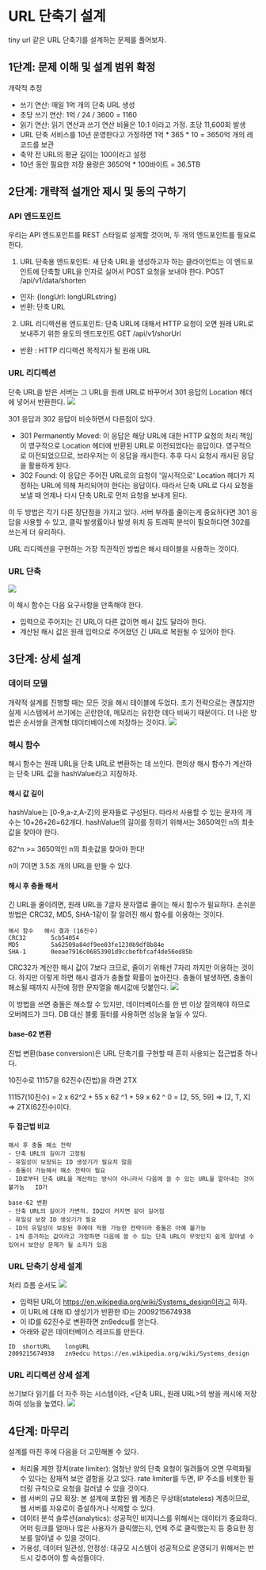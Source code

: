 # URL 단축기 설계
tiny url 같은 URL 단축기를 설계하는 문제를 풀어보자.

## 1단계: 문제 이해 및 설계 범위 확정
개략적 추정
- 쓰기 연산: 매일 1억 개의 단축 URL 생성
- 초당 쓰기 연산: 1억 / 24 / 3600 = 1160
- 읽기 연산: 읽기 연산과 쓰기 연산 비율은 10:1 이라고 가정. 초당 11,600회 발생
- URL 단축 서비스를 10년 운영한다고 가정하면 1억 * 365 * 10 = 3650억 개의 레코드를 보관
- 축약 전 URL의 평균 길이는 100이라고 설정
- 10년 동안 필요한 저장 용량은 3650억 * 100바이트 = 36.5TB
 
## 2단계: 개략적 설개안 제시 및 동의 구하기

### API 엔드포인트
우리는 API 엔드포인트를 REST 스타일로 설계할 것이며, 두 개의 엔드포인트를 필요로 한다.

1. URL 단축용 엔드포인트: 새 단축 URL을 생성하고자 하는 클라이언트는 이 엔드포인트에 단축할 URL을 인자로 실어서 POST 요청을 보내야 한다.
POST /api/v1/data/shorten
- 인자: {longUrl: longURLstring}
- 반환: 단축 URL
2. URL 리디렉션용 엔드포인트: 단축 URL에 대해서 HTTP 요청이 오면 원래 URL로 보내주기 위한 용도의 엔드포인트
GET /api/v1/shorUrl
- 반환 : HTTP 리디렉션 목적지가 될 원래 URL

### URL 리디렉션
단축 URL을 받은 서버는 그 URL을 원래 URL로 바꾸어서 301 응답의 Location 헤더에 넣어서 반환한다.
![](https://github.com/sangminlee98/system-design-interview/assets/83197138/b159f13e-c653-4c61-a6dd-f20ad2e98d73)

301 응답과 302 응답이 비슷하면서 다른점이 있다.
- 301 Permanently Moved: 이 응답은 해당 URL에 대한 HTTP 요청의 처리 책임이 영구적으로 Location 헤더에 반환된 URL로 이전되었다는 응답이다. 영구적으로 이전되었으므로, 브라우저는 이 응답을 캐시한다. 추후 다시 요청시 캐시된 응답을 활용하게 된다.
- 302 Found: 이 응답은 주어진 URL로의 요청이 '일시적으로' Location 헤더가 지정하는 URL에 의해 처리되어야 한다는 응답이다. 따라서 단축 URL로 다시 요청을 보낼 때 언제나 다시 단축 URL로 먼저 요청을 보내게 된다.

이 두 방법은 각기 다른 장단점을 가지고 있다. 서버 부하를 줄이는게 중요하다면 301 응답을 사용할 수 있고, 클릭 발생률이나 발생 위치 등 트래픽 분석이 필요하다면 302를 쓰는게 더 유리하다.

URL 리디렉션을 구현하는 가장 직관적인 방법은 해시 테이블을 사용하는 것이다.

### URL 단축

![](https://github.com/sangminlee98/system-design-interview/assets/83197138/87615db8-c6a7-47b2-87e6-8b98d226543a)

이 해시 함수는 다음 요구사항을 만족해야 한다.
- 입력으로 주어지는 긴 URL이 다른 값이면 해시 값도 달라야 한다.
- 계산된 해시 값은 원래 입력으로 주어졌던 긴 URL로 복원될 수 있어야 한다.

## 3단계: 상세 설계

### 데이터 모델
개략적 설계를 진행할 때는 모든 것을 해시 테이블에 두었다. 초기 전략으로는 괜찮지만 실제 시스템에서 쓰기에는 곤란한데, 메모리는 유한한 데다 비싸기 때문이다. 더 나은 방법은 순서쌍을 관계형 데이터베이스에 저장하는 것이다. 
![](https://github.com/sangminlee98/system-design-interview/assets/83197138/d7917b4c-82d2-4264-ba4d-7177d4f8e314)

### 해시 함수
해시 함수는 원래 URL을 단축 URL로 변환하는 데 쓰인다. 편의상 해시 함수가 계산하는 단축 URL 값을 hashValue라고 지칭하자.

#### 해시 값 길이
hashValue는 [0-9,a-z,A-Z]의 문자들로 구성된다. 따라서 사용할 수 있는 문자의 개수는 10+26+26=62개다.
hashValue의 길이를 정하기 위해서는 3650억인 n의 최솟값을 찾아야 한다. 

62^n >= 3650억인 n의 최솟값을 찾아야 한다!

n이 7이면 3.5조 개의 URL을 만들 수 있다. 

#### 해시 후 충돌 해서
긴 URL을 줄이려면, 원래 URL을 7글자 문자열로 줄이는 해시 함수가 필요하다. 손쉬운 방법은 CRC32, MD5, SHA-1같이 잘 알려진 해시 함수를 이용하는 것이다.

```
해시 함수	해시 결과 (16진수)
CRC32	    5cb54054
MD5	        5a62509a84df9ee03fe1230b9df8b84e
SHA-1	    0eeae7916c06853901d9ccbefbfcaf4de56ed85b
```

CRC32가 계산한 해시 값이 7보다 크므로, 줄이기 위해선 7자리 까지만 이용하는 것이다. 하지만 이렇게 하면 해시 결과가 충돌할 확률이 높아진다. 충돌이 발생하면, 충돌이 해소될 때까지 사전에 정한 문자열을 해시값에 덧붙인다.
![](https://github.com/sangminlee98/system-design-interview/assets/83197138/21e60f25-0a05-41ef-8384-ebe03f2fb5b0)

이 방법을 쓰면 충돌은 해소할 수 있지만, 데이터베이스를 한 번 이상 질의해야 하므로 오버헤드가 크다. 
DB 대신 블룸 필터를 사용하면 성능을 높일 수 있다.

#### base-62 변환
진법 변환(base conversion)은 URL 단축기를 구현할 때 흔히 사용되는 접근법중 하나다. 

10진수로 11157을 62진수(진법)을 하면 2TX

11157(10진수) = 2 x 62^2 + 55 x 62 ^1 + 59 x 62 ^ 0 = [2, 55, 59] => [2, T, X] => 2TX(62진수)이다.

#### 두 접근법 비교

```
해시 후 충돌 해소 전략	                    
- 단축 URL의 길이가 고정됨	                
- 유일성이 보장되는 ID 생성기가 필요치 않음	  
- 충돌이 가능해서 해소 전략이 필요	          
- ID로부터 단축 URL을 계산하는 방식이 아니라서 다음에 쓸 수 있는 URL을 알아내는 것이 불가능	ID가 

base-62 변환
- 단축 URL의 길이가 가변적. ID값이 커지면 같이 길어짐
- 유일성 보장 ID 생성기가 필요
- ID의 유일성이 보장된 후에야 적용 가능한 전략이라 충돌은 아예 불가능
- 1씩 증가하는 값이라고 가정하면 다음에 쓸 수 있는 단축 URL이 무엇인지 쉽게 알아낼 수 있어서 보안상 문제가 될 소지가 있음
```

### URL 단축기 상세 설계
처리 흐름 순서도
![](https://github.com/sangminlee98/system-design-interview/assets/83197138/8224a57a-6655-46eb-a06b-3b6b02146e2c)

- 입력된 URL이 https://en.wikipedia.org/wiki/Systems_design이라고 하자.
- 이 URL에 대해 ID 생성기가 반환한 ID는 2009215674938
- 이 ID를 62진수로 변환하면 zn9edcu를 얻는다.
- 아래와 같은 데이터베이스 레코드를 만든다.
```
ID	shortURL	longURL
2009215674938	zn9edcu	https://en.wikipedia.org/wiki/Systems_design
```

### URL 리디렉션 상세 설계
쓰기보다 읽기를 더 자주 하는 시스템이라, <단축 URL, 원래 URL>의 쌍을 캐시에 저장하여 성능을 높였다.
![](https://github.com/sangminlee98/system-design-interview/assets/83197138/12c7f7ab-a3c4-4922-8077-3d4d478888ab)

## 4단계: 마무리
설계를 마친 후에 다음을 더 고민해볼 수 있다.

- 처리율 제한 장치(rate limiter): 엄청난 양의 단축 요청이 밀려들어 오면 무력화될 수 있다는 잠재적 보안 결함을 갖고 있다. rate limiter를 두면, IP 주소를 비롯한 필터링 규칙으로 요청을 걸러낼 수 있을 것이다. 
- 웹 서버의 규모 확장: 본 설계에 포함된 웹 계층은 무상태(stateless) 계층이므로, 웹 서버를 자유로이 증설하거나 삭제할 수 있다.
- 데이터 분석 솔루션(analytics): 성공적인 비지니스를 위해서는 데이터가 중요하다. 어떠 링크를 얼마나 많은 사용자가 클릭했는지, 언제 주로 클릭했는지 등 중요한 정보를 알아낼 수 있을 것이다.
- 가용성, 데이터 일관성, 안정성: 대규모 시스템이 성공적으로 운영되기 위해서는 반드시 갖추어야 할 속성들이다.
